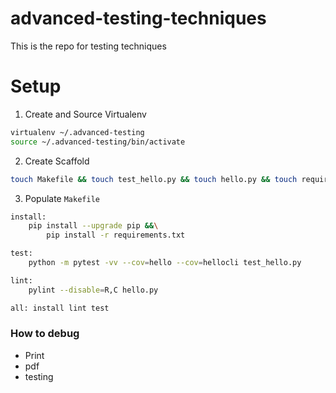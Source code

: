 # advanced-testing-techniques
This is the repo for testing techniques

# Setup

1. Create and Source Virtualenv

```bash
virtualenv ~/.advanced-testing
source ~/.advanced-testing/bin/activate
```

2. Create Scaffold

```bash
touch Makefile && touch test_hello.py && touch hello.py && touch requirements.txt
```

3. Populate `Makefile`

```bash
install:
	pip install --upgrade pip &&\
		pip install -r requirements.txt

test:
	python -m pytest -vv --cov=hello --cov=hellocli test_hello.py

lint:
	pylint --disable=R,C hello.py 

all: install lint test
```

### How to debug

* Print
* pdf
* testing